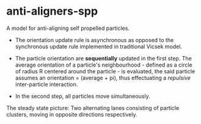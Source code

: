 # anti-aligners-spp
A model for anti-aligning self propelled particles. 
- The orientation update rule is asynchronous as opposed to the synchronous update rule implemented in traditional Vicsek model. 
* The particle orientation are **sequentially** updated in the first step. The average orientation of a particle's neighbourhood - defined as a circle of radius R centered around the particle - is evaluated, the said particle assumes an orientation = (average + pi), thus effectuating a *repulsive* inter-particle interaction.
+ In the second step, all particles move simultaneously.

The steady state picture:
  Two alternating lanes consisting of particle clusters, moving in opposite directions respectively.
  

